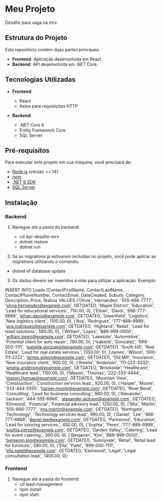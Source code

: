 # Meu Projeto

Desafio para vaga na mrv.

## Estrutura do Projeto

Este repositório contém duas partes principais:
- **Frontend**: Aplicação desenvolvida em React.
- **Backend**: API desenvolvida em .NET Core.
  
## Tecnologias Utilizadas

- **Frontend**:
  - React
  - Axios para requisições HTTP

- **Backend**:
  - .NET Core 6
  - Entity Framework Core
  - SQL Server

## Pré-requisitos

Para executar este projeto em sua máquina, você precisará de:

- [Node.js](https://nodejs.org/) (versão >= 14)
- [npm](https://www.npmjs.com/)
- [.NET 6 SDK](https://dotnet.microsoft.com/download/dotnet/6.0)
- [SQL Server](https://www.microsoft.com/en-us/sql-server/sql-server-downloads)

## Instalação

### Backend

1. Navegue até a pasta do backend:
   - cd Api-desafio-mrv
   - dotnet restore
   - dotnet run

2. Se as migrations já estiverem incluídas no projeto, você pode aplicar as migrations utilizando o comando:
- dotnet ef database update

3. Os dados devem ser inseridos a mão para utilizar a aplicação. 
Exemplo:

INSERT INTO Leads (ContactFirstName, ContactLastName, ContactPhoneNumber, ContactEmail, DateCreated, Suburb, Category, Description, Price, Status)
VALUES
    ('Olivia', 'Hernandez', '555-666-7777', 'olivia.hernandez@example.com', GETDATE(), 'Maple District', 'Education', 'Lead for educational services.', 750.00, 0),
    ('Ethan', 'Davis', '666-777-8888', 'ethan.davis@example.com', GETDATE(), 'Greenfield', 'Logistics', 'New logistics client.', 1100.00, 0),
    ('Ava', 'Rodriguez', '777-888-9999', 'ava.rodriguez@example.com', GETDATE(), 'Highland', 'Retail', 'Lead for retail solutions.', 560.00, 0),
    ('William', 'Lopez', '888-999-0000', 'william.lopez@example.com', GETDATE(), 'Lakeside', 'Automotive', 'Potential client for auto repair.', 780.00, 0),
    ('Isabella', 'Gonzalez', '999-000-1111', 'isabella.gonzalez@example.com', GETDATE(), 'South Hill', 'Real Estate', 'Lead for real estate services.', 1350.00, 0),
    ('James', 'Wilson', '000-111-2222', 'james.wilson@example.com', GETDATE(), 'Old Mill', 'Insurance', 'New insurance client.', 600.00, 0),
    ('Amelia', 'Anderson', '111-222-3333', 'amelia.anderson@example.com', GETDATE(), 'Brookside', 'Healthcare', 'Healthcare lead.', 1150.00, 0),
    ('Mason', 'Thomas', '222-333-4444', 'mason.thomas@example.com', GETDATE(), 'Mountain View', 'Construction', 'Construction services lead.', 920.00, 0),
    ('Harper', 'Moore', '333-444-5555', 'harper.moore@example.com', GETDATE(), 'River Bend', 'Consulting', 'Lead for business consulting.', 880.00, 0),
    ('Alexander', 'Jackson', '444-555-6666', 'alexander.jackson@example.com', GETDATE(), 'Elmwood', 'Financial', 'Financial advisory lead.', 1250.00, 0),
    ('Mia', 'Martin', '555-666-7777', 'mia.martin@example.com', GETDATE(), 'Northgate', 'Technology', 'Technology services lead.', 990.00, 0),
    ('Daniel', 'Lee', '666-777-8888', 'daniel.lee@example.com', GETDATE(), 'Parkwood', 'Education', 'Lead for tutoring services.', 450.00, 0),
    ('Sophia', 'Perez', '777-888-9999', 'sophia.perez@example.com', GETDATE(), 'Garden Valley', 'Catering', 'Lead for event catering.', 300.00, 0),
    ('Benjamin', 'Kim', '888-999-0000', 'benjamin.kim@example.com', GETDATE(), 'Sunnyvale', 'Retail', 'Retail lead for furniture.', 590.00, 0),
    ('Ella', 'Patel', '999-000-1111', 'ella.patel@example.com', GETDATE(), 'Eastwood', 'Legal', 'Legal consultation lead.', 1400.00, 0);

### Frontend

1. Navegue até a pasta do frontend:
   - cd lead-management
   - npm install
   - npm start
